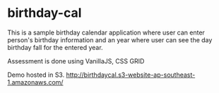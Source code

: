 # birthday-cal
This is a sample birthday calendar application where user can enter person's birthday information and an year where user can see the day birthday fall for the entered year.

Assessment is done using VanillaJS, CSS GRID

Demo hosted in S3.
http://birthdaycal.s3-website-ap-southeast-1.amazonaws.com/
